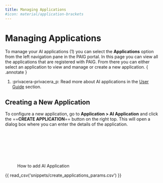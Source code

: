 ```yaml
---
title: Managing Applications
#icon: material/application-brackets
---
```

# Managing Applications

To manage your AI applications (1) you can select the **Applications** option from the left navigation pane in the PAIG
portal. In this page you can view all the applications that are registered with PAIG. From there you can either select
an application to view and manage or create a new application.
{ .annotate }

1.  :privacera-privacera_p: Read more about AI applications in the [User Guide](../../user-guide/applications.md) section.

## Creating a New Application

<!-- md:go_to_paig /#/ai_applications:Go To PAIG -->


To configure a new application, go to __Application > AI Application__ and click the ==**CREATE APPLICATION**== button on 
the right top. This will open a dialog box where you can enter the details of the application. 

<figure markdown>
<script src="https://fast.wistia.com/embed/medias/dta3qo5fjg.jsonp" async></script><script src="https://fast.wistia.com/assets/external/E-v1.js" async></script><span class="wistia_embed wistia_async_dta3qo5fjg popover=true" style="display:inline-block;height:106px;position:relative;width:150px">&nbsp;</span>
<figcaption>How to add AI Application</figcaption>
</figure>

{{ read_csv('snippets/create_applications_params.csv') }}
